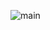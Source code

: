 ![main](https://github.com/Sandbird/ecdc_parser/assets/204934/55a3ee30-7cf1-48ea-8e00-c3a60b9adce7)
